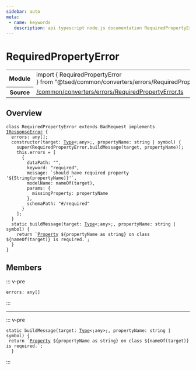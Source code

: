 ```yaml
---
sidebar: auto
meta:
 - name: keywords
   description: api typescript node.js documentation RequiredPropertyError class
---
```

# RequiredPropertyError <Badge text="Class" type="class"/>
<!-- Summary -->
<section class="symbol-info"><table class="is-full-width"><tbody><tr><th>Module</th><td><div class="lang-typescript"><span class="token keyword">import</span> { RequiredPropertyError }&nbsp;<span class="token keyword">from</span>&nbsp;<span class="token string">"@tsed/common/converters/errors/RequiredPropertyError"</span></div></td></tr><tr><th>Source</th><td><a href="https://github.com/Romakita/ts-express-decorators/blob/v4.30.1/src//common/converters/errors/RequiredPropertyError.ts#L0-L0">/common/converters/errors/RequiredPropertyError.ts</a></td></tr></tbody></table></section>

<!-- Overview -->
## Overview


<pre><code class="typescript-lang "><span class="token keyword">class</span> RequiredPropertyError <span class="token keyword">extends</span> BadRequest <span class="token keyword">implements</span> <a href="/api/common/mvc/interfaces/IResponseError.html"><span class="token">IResponseError</span></a> <span class="token punctuation">{</span>
  errors<span class="token punctuation">:</span> <span class="token keyword">any</span><span class="token punctuation">[</span><span class="token punctuation">]</span><span class="token punctuation">;</span>
  <span class="token keyword">constructor</span><span class="token punctuation">(</span>target<span class="token punctuation">:</span> <a href="/api/core/interfaces/Type.html"><span class="token">Type</span></a>&lt<span class="token punctuation">;</span><span class="token keyword">any</span>&gt<span class="token punctuation">;</span><span class="token punctuation">,</span> propertyName<span class="token punctuation">:</span> <span class="token keyword">string</span> | symbol<span class="token punctuation">)</span> <span class="token punctuation">{</span>
    <span class="token function">super</span><span class="token punctuation">(</span>RequiredPropertyError.<span class="token function">buildMessage</span><span class="token punctuation">(</span>target<span class="token punctuation">,</span> propertyName<span class="token punctuation">)</span><span class="token punctuation">)</span><span class="token punctuation">;</span>
    this.errors<span class="token punctuation"> = </span><span class="token punctuation">[</span>
      <span class="token punctuation">{</span>
        dataPath<span class="token punctuation">:</span> ""<span class="token punctuation">,</span>
        keyword<span class="token punctuation">:</span> <span class="token string">"required"</span><span class="token punctuation">,</span>
        message<span class="token punctuation">:</span> `should have required property '$<span class="token punctuation">{</span><span class="token function">String</span><span class="token punctuation">(</span>propertyName<span class="token punctuation">)</span><span class="token punctuation">}</span>'`<span class="token punctuation">,</span>
        modelName<span class="token punctuation">:</span> <span class="token function">nameOf</span><span class="token punctuation">(</span>target<span class="token punctuation">)</span><span class="token punctuation">,</span>
        params<span class="token punctuation">:</span> <span class="token punctuation">{</span>
          missingProperty<span class="token punctuation">:</span> propertyName
        <span class="token punctuation">}</span><span class="token punctuation">,</span>
        schemaPath<span class="token punctuation">:</span> "#/required"
      <span class="token punctuation">}</span>
    <span class="token punctuation">]</span><span class="token punctuation">;</span>
  <span class="token punctuation">}</span>
  <span class="token keyword">static</span> <span class="token function">buildMessage</span><span class="token punctuation">(</span>target<span class="token punctuation">:</span> <a href="/api/core/interfaces/Type.html"><span class="token">Type</span></a>&lt<span class="token punctuation">;</span><span class="token keyword">any</span>&gt<span class="token punctuation">;</span><span class="token punctuation">,</span> propertyName<span class="token punctuation">:</span> <span class="token keyword">string</span> | symbol<span class="token punctuation">)</span> <span class="token punctuation">{</span>
    return `<a href="/api/common/jsonschema/decorators/Property.html"><span class="token">Property</span></a> $<span class="token punctuation">{</span>propertyName <span class="token keyword">as</span> <span class="token keyword">string</span><span class="token punctuation">}</span> on <span class="token keyword">class</span> $<span class="token punctuation">{</span><span class="token function">nameOf</span><span class="token punctuation">(</span>target<span class="token punctuation">)</span><span class="token punctuation">}</span> is required.`<span class="token punctuation">;</span>
  <span class="token punctuation">}</span>
<span class="token punctuation">}</span></code></pre>



<!-- Members -->




## Members


::: v-pre

<div class="method-overview">
<pre><code class="typescript-lang ">errors<span class="token punctuation">:</span> <span class="token keyword">any</span><span class="token punctuation">[</span><span class="token punctuation">]</span></code></pre>

</div>



:::



***



::: v-pre

<div class="method-overview">
<pre><code class="typescript-lang "><span class="token keyword">static</span> <span class="token function">buildMessage</span><span class="token punctuation">(</span>target<span class="token punctuation">:</span> <a href="/api/core/interfaces/Type.html"><span class="token">Type</span></a>&lt<span class="token punctuation">;</span><span class="token keyword">any</span>&gt<span class="token punctuation">;</span><span class="token punctuation">,</span> propertyName<span class="token punctuation">:</span> <span class="token keyword">string</span> | symbol<span class="token punctuation">)</span> <span class="token punctuation">{</span>
 return `<a href="/api/common/jsonschema/decorators/Property.html"><span class="token">Property</span></a> $<span class="token punctuation">{</span>propertyName <span class="token keyword">as</span> <span class="token keyword">string</span><span class="token punctuation">}</span> on <span class="token keyword">class</span> $<span class="token punctuation">{</span><span class="token function">nameOf</span><span class="token punctuation">(</span>target<span class="token punctuation">)</span><span class="token punctuation">}</span> is required.`<span class="token punctuation">;</span>
  <span class="token punctuation">}</span></code></pre>

</div>



:::